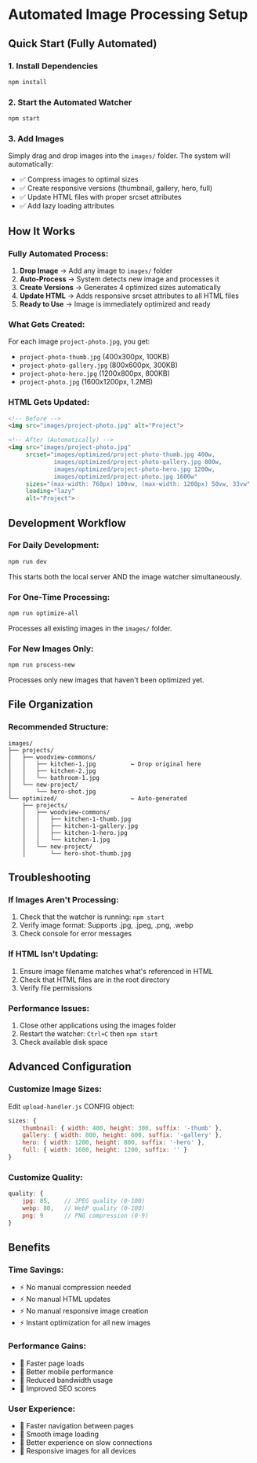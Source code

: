 # Automated Image Processing Setup

## Quick Start (Fully Automated)

### 1. Install Dependencies
```bash
npm install
```

### 2. Start the Automated Watcher
```bash
npm start
```

### 3. Add Images
Simply drag and drop images into the `images/` folder. The system will automatically:
- ✅ Compress images to optimal sizes
- ✅ Create responsive versions (thumbnail, gallery, hero, full)
- ✅ Update HTML files with proper srcset attributes
- ✅ Add lazy loading attributes

## How It Works

### **Fully Automated Process:**
1. **Drop Image** → Add any image to `images/` folder
2. **Auto-Process** → System detects new image and processes it
3. **Create Versions** → Generates 4 optimized sizes automatically
4. **Update HTML** → Adds responsive srcset attributes to all HTML files
5. **Ready to Use** → Image is immediately optimized and ready

### **What Gets Created:**
For each image `project-photo.jpg`, you get:
- `project-photo-thumb.jpg` (400x300px, 100KB)
- `project-photo-gallery.jpg` (800x600px, 300KB)
- `project-photo-hero.jpg` (1200x800px, 800KB)
- `project-photo.jpg` (1600x1200px, 1.2MB)

### **HTML Gets Updated:**
```html
<!-- Before -->
<img src="images/project-photo.jpg" alt="Project">

<!-- After (Automatically) -->
<img src="images/project-photo.jpg" 
     srcset="images/optimized/project-photo-thumb.jpg 400w,
             images/optimized/project-photo-gallery.jpg 800w,
             images/optimized/project-photo-hero.jpg 1200w,
             images/optimized/project-photo.jpg 1600w"
     sizes="(max-width: 768px) 100vw, (max-width: 1200px) 50vw, 33vw"
     loading="lazy"
     alt="Project">
```

## Development Workflow

### **For Daily Development:**
```bash
npm run dev
```
This starts both the local server AND the image watcher simultaneously.

### **For One-Time Processing:**
```bash
npm run optimize-all
```
Processes all existing images in the `images/` folder.

### **For New Images Only:**
```bash
npm run process-new
```
Processes only new images that haven't been optimized yet.

## File Organization

### **Recommended Structure:**
```
images/
├── projects/
│   ├── woodview-commons/
│   │   ├── kitchen-1.jpg          ← Drop original here
│   │   ├── kitchen-2.jpg
│   │   └── bathroom-1.jpg
│   └── new-project/
│       └── hero-shot.jpg
└── optimized/                     ← Auto-generated
    ├── projects/
    │   ├── woodview-commons/
    │   │   ├── kitchen-1-thumb.jpg
    │   │   ├── kitchen-1-gallery.jpg
    │   │   ├── kitchen-1-hero.jpg
    │   │   └── kitchen-1.jpg
    │   └── new-project/
    │       └── hero-shot-thumb.jpg
```

## Troubleshooting

### **If Images Aren't Processing:**
1. Check that the watcher is running: `npm start`
2. Verify image format: Supports .jpg, .jpeg, .png, .webp
3. Check console for error messages

### **If HTML Isn't Updating:**
1. Ensure image filename matches what's referenced in HTML
2. Check that HTML files are in the root directory
3. Verify file permissions

### **Performance Issues:**
1. Close other applications using the images folder
2. Restart the watcher: `Ctrl+C` then `npm start`
3. Check available disk space

## Advanced Configuration

### **Customize Image Sizes:**
Edit `upload-handler.js` CONFIG object:
```javascript
sizes: {
    thumbnail: { width: 400, height: 300, suffix: '-thumb' },
    gallery: { width: 800, height: 600, suffix: '-gallery' },
    hero: { width: 1200, height: 800, suffix: '-hero' },
    full: { width: 1600, height: 1200, suffix: '' }
}
```

### **Customize Quality:**
```javascript
quality: {
    jpg: 85,    // JPEG quality (0-100)
    webp: 80,   // WebP quality (0-100)
    png: 9      // PNG compression (0-9)
}
```

## Benefits

### **Time Savings:**
- ⚡ No manual compression needed
- ⚡ No manual HTML updates
- ⚡ No manual responsive image creation
- ⚡ Instant optimization for all new images

### **Performance Gains:**
- 🚀 Faster page loads
- 🚀 Better mobile performance
- 🚀 Reduced bandwidth usage
- 🚀 Improved SEO scores

### **User Experience:**
- 👥 Faster navigation between pages
- 👥 Smooth image loading
- 👥 Better experience on slow connections
- 👥 Responsive images for all devices
